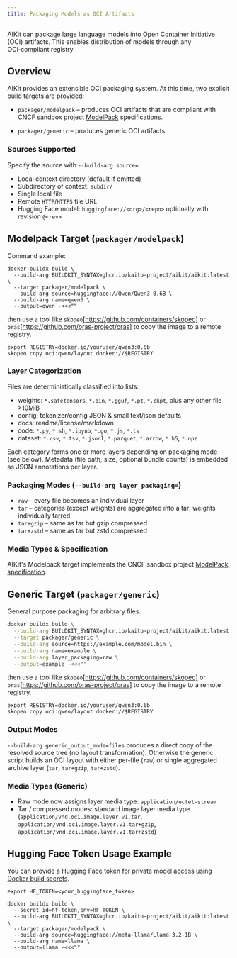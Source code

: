 ```yaml
---
title: Packaging Models as OCI Artifacts
---
```


AIKit can package large language models into Open Container Initiative (OCI) artifacts. This enables distribution of models through any OCI‑compliant registry.

## Overview

AIKit provides an extensible OCI packaging system. At this time, two explicit build targets are provided:

- `packager/modelpack` – produces OCI artifacts that are compliant with CNCF sandbox project [ModelPack](https://github.com/modelpack/model-spec) specifications.

- `packager/generic` – produces generic OCI artifacts.

### Sources Supported

Specify the source with `--build-arg source=`:

- Local context directory (default if omitted)
- Subdirectory of context: `subdir/`
- Single local file
- Remote `HTTP`/`HTTPS` file URL
- Hugging Face model: `huggingface://<org>/<repo>` optionally with revision `@<rev>`

## Modelpack Target (`packager/modelpack`)

Command example:

```shell
docker buildx build \
  --build-arg BUILDKIT_SYNTAX=ghcr.io/kaito-project/aikit/aikit:latest \
  --target packager/modelpack \
  --build-arg source=huggingface://Qwen/Qwen3-0.6B \
  --build-arg name=qwen3 \
  --output=qwen -<<<""
```

then use a tool like `skopeo`[https://github.com/containers/skopeo] or `oras`[https://github.com/oras-project/oras] to copy the image to a remote registry.

```shell
export REGISTRY=docker.io/youruser/qwen3:0.6b
skopeo copy oci:qwen/layout docker://$REGISTRY
```

### Layer Categorization

Files are deterministically classified into lists:

- weights: `*.safetensors`, `*.bin`, `*.gguf`, `*.pt`, `*.ckpt`, plus any other file >10MiB
- config: tokenizer/config JSON & small text/json defaults
- docs: readme/license/markdown
- code: `*.py`, `*.sh`, `*.ipynb`, `*.go`, `*.js`, `*.ts`
- dataset: `*.csv`, `*.tsv`, `*.jsonl`, `*.parquet`, `*.arrow`, `*.h5`, `*.npz`

Each category forms one or more layers depending on packaging mode (see below). Metadata (file path, size, optional bundle counts) is embedded as JSON annotations per layer.

### Packaging Modes (`--build-arg layer_packaging=`)

- `raw` – every file becomes an individual layer
- `tar` – categories (except weights) are aggregated into a tar; weights individually tarred
- `tar+gzip` – same as tar but gzip compressed
- `tar+zstd` – same as tar but zstd compressed

### Media Types & Specification

AIKit's Modelpack target implements the CNCF sandbox project [ModelPack specification](https://github.com/modelpack/model-spec/blob/main/docs/spec.md).

## Generic Target (`packager/generic`)

General purpose packaging for arbitrary files.

```bash
docker buildx build \
  --build-arg BUILDKIT_SYNTAX=ghcr.io/kaito-project/aikit/aikit:latest \
  --target packager/generic \
  --build-arg source=https://example.com/model.bin \
  --build-arg name=example \
  --build-arg layer_packaging=raw \
  --output=example -<<<""
```

then use a tool like `skopeo`[https://github.com/containers/skopeo] or `oras`[https://github.com/oras-project/oras] to copy the image to a remote registry.

```shell
export REGISTRY=docker.io/youruser/qwen3:0.6b
skopeo copy oci:qwen/layout docker://$REGISTRY
```

### Output Modes

`--build-arg generic_output_mode=files` produces a direct copy of the resolved source tree (no layout transformation). Otherwise the generic script builds an OCI layout with either per‑file (`raw`) or single aggregated archive layer (`tar`, `tar+gzip`, `tar+zstd`).

### Media Types (Generic)

- Raw mode now assigns layer media type: `application/octet-stream`
- Tar / compressed modes: standard image layer media type (`application/vnd.oci.image.layer.v1.tar`, `application/vnd.oci.image.layer.v1.tar+gzip`, `application/vnd.oci.image.layer.v1.tar+zstd`)

## Hugging Face Token Usage Example

You can provide a Hugging Face token for private model access using [Docker build secrets](https://docs.docker.com/build/building/secrets/).

```shell
export HF_TOKEN=<your_huggingface_token>

docker buildx build \
  --secret id=hf-token,env=HF_TOKEN \
  --build-arg BUILDKIT_SYNTAX=ghcr.io/kaito-project/aikit/aikit:latest \
  --target packager/modelpack \
  --build-arg source=huggingface://meta-llama/Llama-3.2-1B \
  --build-arg name=llama \
  --output=llama -<<<""
```
